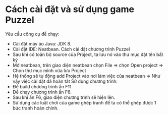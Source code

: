 # Cách cài đặt và sử dụng game Puzzel
Yêu cầu công cụ để chạy:
  + Cài đặt máy ảo Java: JDK 8.
  + Cài đặt IDE: Neatbean.
Cách cài đặt chương trình Puzzel
  + Sau khi có toàn bộ source của Project, ta lưu nó vào thư mục đặt tên bất kỳ
  + Mở neatbean, trên giao diện neatbean chọn File => chọn Open project => Chọn thư mục mình vừa lưu Project
  + Hệ thống sẽ tự động add Project vào nơi làm việc của neatbean
  => Như vậy việc cài đặt đã hoàn tất
Sử dụng chương trình:
  + Để build chương trình ấn F11.
  + Để chạy chương trình ấn F6.
  + Sau khi ấn F6, giao diện chương trình sẽ hiện lên.
  + Sử dụng các luật chơi của game ghép tranh để ta có thể ghép được 1 bức tranh hoàn chỉnh.




